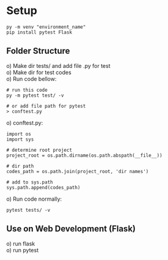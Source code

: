 # Setup

```
py -m venv "environment_name"
pip install pytest Flask
```

## Folder Structure

o) Make dir tests/ and add file .py for test \
o) Make dir for test codes \
o) Run code bellow: 

```
# run this code
py -m pytest test/ -v

# or add file path for pytest
> conftest.py
```
o) conftest.py: 

```
import os
import sys

# determine root project
project_root = os.path.dirname(os.path.abspath(__file__))

# dir path
codes_path = os.path.join(project_root, 'dir names')

# add to sys.path
sys.path.append(codes_path)
```

o) Run code normally: 

```
pytest tests/ -v
```

## Use on Web Development (Flask)

o) run flask \
o) run pytest 